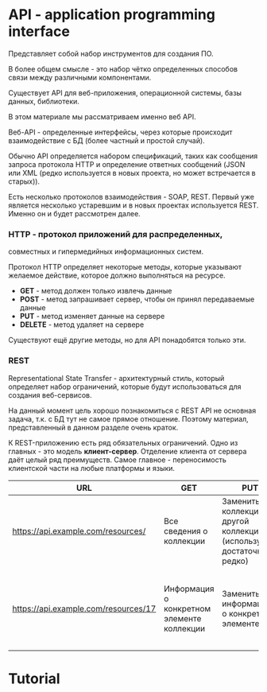 # API - application programming interface

Представляет собой набор инструментов для создания ПО.

В более общем смысле - это набор чётко определенных способов
связи между различными компонентами.

Существует API для веб-приложения, операционной системы,
базы данных, библиотеки.

В этом материале мы рассматриваем именно веб API.

Веб-API - определенные интерфейсы, через которые происходит
взаимодействие с БД (более частный и простой случай).

Обычно API определяется набором спецификаций, таких как
сообщения запроса протокола HTTP и определение ответных
сообщений (JSON или XML (редко используется в новых проекта,
но может встречается в старых)).

Есть несколько протоколов взаимодействия - SOAP, REST. Первый
уже является несколько устаревшим и в новых проектах используется
REST. Именно он и будет рассмотрен далее.

### HTTP - протокол приложений для распределенных,
совместных и гипермедийных информационных систем.

Протокол HTTP определяет некоторые методы, которые указывают
желаемое действие, которое должно выполняться на ресурсе.

- **GET** - метод должен только извлечь данные
- **POST** - метод запрашивает сервер, чтобы он принял передаваемые данные
- **PUT** - метод изменяет данные на сервере
- **DELETE** - метод удаляет на сервере

Существуют ещё другие методы, но для API понадобятся только эти.

### REST

Representational State Transfer - архитектурный стиль, который определяет
набор ограничений, которые будут использоваться для создания веб-сервисов.

На данный момент цель хорошо познакомиться с REST API не основная задача,
т.к. с БД тут не самое прямое отношение. Поэтому материал, представленный
в данном разделе очень краток.

К REST-приложению есть ряд обязательных ограничений. Одно из главных - это
модель **клиент-сервер**. Отделение клиента от сервера даёт целый ряд
преимуществ. Самое главное - переносимость клиентской части на любые платформы
и языки.

| URL                                  | GET                                        | PUT                                                                      | PATCH                                                                                       | POST                   | DELETE                               |
|--------------------------------------|--------------------------------------------|--------------------------------------------------------------------------|---------------------------------------------------------------------------------------------|------------------------|--------------------------------------|
| https://api.example.com/resources/   | Все сведения о коллекции                   | Заменить всю коллекцию другой коллекцией (используется достаточно редко) | Обычно не используется                                                                      | Создать новый элемент  | Удалить все элементы                 |
| https://api.example.com/resources/17 | Информация о конкретном элементе коллекции | Заменить информацию о конкретном элементе                                | Изменить информацию (чаще для этой задачи используется PUT, а PATCH вообще не используется) | Обычно не используется | Удалить конкретный элемент коллекции |


# Tutorial







